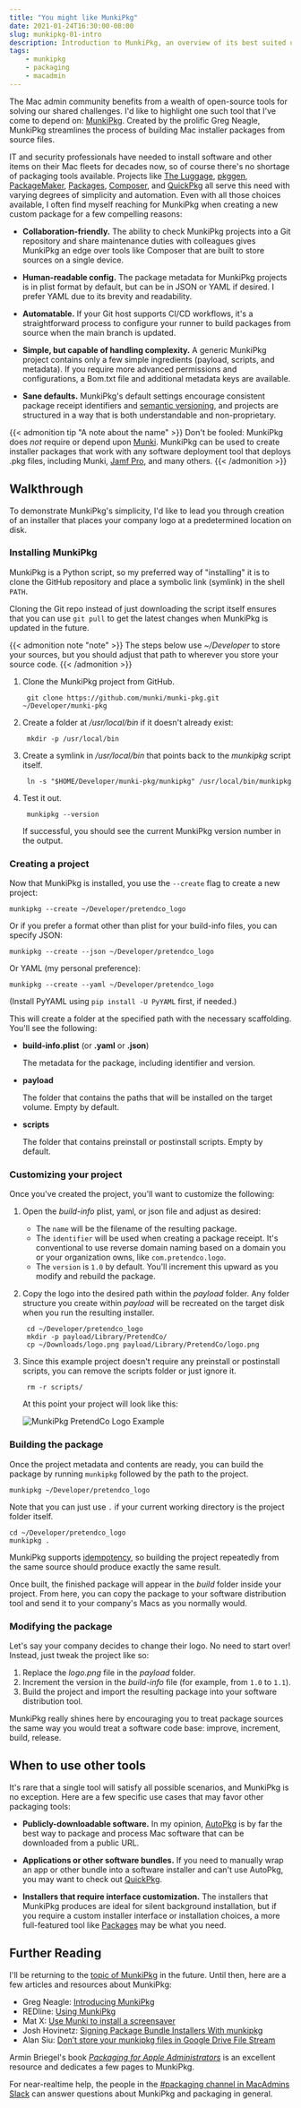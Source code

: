 ```yaml
---
title: "You might like MunkiPkg"
date: 2021-01-24T16:30:00-08:00
slug: munkipkg-01-intro
description: Introduction to MunkiPkg, an overview of its best suited use cases, and a simple walkthrough for your first project.
tags:
    - munkipkg
    - packaging
    - macadmin
---
```


The Mac admin community benefits from a wealth of open-source tools for solving our shared challenges. I'd like to highlight one such tool that I've come to depend on: [MunkiPkg](https://github.com/munki/munki-pkg). Created by the prolific Greg Neagle, MunkiPkg streamlines the process of building Mac installer packages from source files.

IT and security professionals have needed to install software and other items on their Mac fleets for decades now, so of course there's no shortage of packaging tools available. Projects like [The Luggage](https://github.com/unixorn/luggage), [pkggen](https://github.com/korylprince/pkggen), [PackageMaker](https://developer.apple.com/library/archive/documentation/DeveloperTools/Conceptual/PackageMakerUserGuide/Introduction/Introduction.html), [Packages](http://s.sudre.free.fr/Software/Packages/about.html), [Composer](https://www.jamf.com/products/jamf-composer/), and [QuickPkg](https://github.com/scriptingosx/quickpkg) all serve this need with varying degrees of simplicity and automation. Even with all those choices available, I often find myself reaching for MunkiPkg when creating a new custom package for a few compelling reasons:

- **Collaboration-friendly.** The ability to check MunkiPkg projects into a Git repository and share maintenance duties with colleagues gives MunkiPkg an edge over tools like Composer that are built to store sources on a single device.

- **Human-readable config.** The package metadata for MunkiPkg projects is in plist format by default, but can be in JSON or YAML if desired. I prefer YAML due to its brevity and readability.

- **Automatable.** If your Git host supports CI/CD workflows, it's a straightforward process to configure your runner to build packages from source when the main branch is updated.

- **Simple, but capable of handling complexity.** A generic MunkiPkg project contains only a few simple ingredients (payload, scripts, and metadata). If you require more advanced permissions and configurations, a Bom.txt file and additional metadata keys are available.

- **Sane defaults.** MunkiPkg's default settings encourage consistent package receipt identifiers and [semantic versioning](https://semver.org/), and projects are structured in a way that is both understandable and non-proprietary.

{{< admonition tip "A note about the name" >}}
Don't be fooled: MunkiPkg does *not* require or depend upon [Munki](https://www.munki.org/munki/). MunkiPkg can be used to create installer packages that work with any software deployment tool that deploys .pkg files, including Munki, [Jamf Pro](https://www.jamf.com/products/jamf-pro/), and many others.
{{< /admonition >}}

## Walkthrough

To demonstrate MunkiPkg's simplicity, I'd like to lead you through creation of an installer that places your company logo at a predetermined location on disk.

### Installing MunkiPkg

MunkiPkg is a Python script, so my preferred way of "installing" it is to clone the GitHub repository and place a symbolic link (symlink) in the shell `PATH`.

Cloning the Git repo instead of just downloading the script itself ensures that you can use `git pull` to get the latest changes when MunkiPkg is updated in the future.

{{< admonition note "note" >}}
The steps below use _~/Developer_ to store your sources, but you should adjust that path to wherever you store your source code.
{{< /admonition >}}

1. Clone the MunkiPkg project from GitHub.

        git clone https://github.com/munki/munki-pkg.git ~/Developer/munki-pkg

2. Create a folder at _/usr/local/bin_ if it doesn't already exist:

        mkdir -p /usr/local/bin

3. Create a symlink in _/usr/local/bin_ that points back to the _munkipkg_ script itself.

        ln -s "$HOME/Developer/munki-pkg/munkipkg" /usr/local/bin/munkipkg

4. Test it out.

        munkipkg --version

    If successful, you should see the current MunkiPkg version number in the output.

### Creating a project

Now that MunkiPkg is installed, you use the `--create` flag to create a new project:

    munkipkg --create ~/Developer/pretendco_logo

Or if you prefer a format other than plist for your build-info files, you can specify JSON:

    munkipkg --create --json ~/Developer/pretendco_logo

Or YAML (my personal preference):

    munkipkg --create --yaml ~/Developer/pretendco_logo

(Install PyYAML using `pip install -U PyYAML` first, if needed.)

This will create a folder at the specified path with the necessary scaffolding. You'll see the following:

- __build-info.plist__ (or __.yaml__ or __.json__)

    The metadata for the package, including identifier and version.

- __payload__

    The folder that contains the paths that will be installed on the target volume. Empty by default.

- __scripts__

    The folder that contains preinstall or postinstall scripts. Empty by default.

### Customizing your project

Once you've created the project, you'll want to customize the following:

1. Open the _build-info_ plist, yaml, or json file and adjust as desired:
    - The `name` will be the filename of the resulting package.
    - The `identifier` will be used when creating a package receipt. It's conventional to use reverse domain naming based on a domain you or your organization owns, like `com.pretendco.logo`.
    - The `version` is `1.0` by default. You'll increment this upward as you modify and rebuild the package.

2. Copy the logo into the desired path within the _payload_ folder. Any folder structure you create within _payload_ will be recreated on the target disk when you run the resulting installer.

        cd ~/Developer/pretendco_logo
        mkdir -p payload/Library/PretendCo/
        cp ~/Downloads/logo.png payload/Library/PretendCo/logo.png

3. Since this example project doesn't require any preinstall or postinstall scripts, you can remove the scripts folder or just ignore it.

        rm -r scripts/

    At this point your project will look like this:

    ![MunkiPkg PretendCo Logo Example](munkipkg-01-intro.png)

### Building the package

Once the project metadata and contents are ready, you can build the package by running `munkipkg` followed by the path to the project.

    munkipkg ~/Developer/pretendco_logo

Note that you can just use `.` if your current working directory is the project folder itself.

    cd ~/Developer/pretendco_logo
    munkipkg .

MunkiPkg supports [idempotency](https://www.infoworld.com/article/3263724/idempotence-and-the-discipline-of-devops.html), so building the project repeatedly from the same source should produce exactly the same result.

Once built, the finished package will appear in the _build_ folder inside your project. From here, you can copy the package to your software distribution tool and send it to your company's Macs as you normally would.

### Modifying the package

Let's say your company decides to change their logo. No need to start over! Instead, just tweak the project like so:

1. Replace the _logo.png_ file in the _payload_ folder.
2. Increment the version in the _build-info_ file (for example, from `1.0` to `1.1`).
3. Build the project and import the resulting package into your software distribution tool.

MunkiPkg really shines here by encouraging you to treat package sources the same way you would treat a software code base: improve, increment, build, release.

## When to use other tools

It's rare that a single tool will satisfy all possible scenarios, and MunkiPkg is no exception. Here are a few specific use cases that may favor other packaging tools:

- **Publicly-downloadable software.** In my opinion, [AutoPkg](https://github.com/autopkg/autopkg) is by far the best way to package and process Mac software that can be downloaded from a public URL.

- **Applications or other software bundles.** If you need to manually wrap an app or other bundle into a software installer and can't use AutoPkg, you may want to check out [QuickPkg](https://github.com/scriptingosx/quickpkg).

- **Installers that require interface customization.** The installers that MunkiPkg produces are ideal for silent background installation, but if you require a custom installer interface or installation choices, a more full-featured tool like [Packages](http://s.sudre.free.fr/Software/Packages/about.html) may be what you need.

## Further Reading

I'll be returning to the [topic of MunkiPkg](/tags/munkipkg) in the future. Until then, here are a few articles and resources about MunkiPkg:

- Greg Neagle: [Introducing MunkiPkg](https://managingosx.wordpress.com/2015/07/28/introducing-munkipkg/)
- REDline: [Using MunkiPkg](https://redlinetech.wordpress.com/2015/07/31/using-munki-pkg/)
- Mat X: [Use Munki to install a screensaver](https://macvfx.blog/2019/04/27/use-munki-to-install-a-screensaver/)
- Josh Hovinetz: [Signing Package Bundle Installers With munkipkg](https://web.archive.org/web/20210301075700/https://sincerelyjoshin.github.io/signing_package_bundle_installers_with_munkipkg.html)
- Alan Siu: [Don’t store your munkipkg files in Google Drive File Stream](https://web.archive.org/web/20240716005125/https://technology.siprep.org/dont-store-your-munkipkg-files-in-google-drive-file-stream/)

Armin Briegel's book _[Packaging for Apple Administrators](https://scriptingosx.com/packaging-for-apple-administrators/)_ is an excellent resource and dedicates a few pages to MunkiPkg.

For near-realtime help, the people in the [#packaging channel in MacAdmins Slack](https://macadmins.slack.com/messages/C0EGLTFR7) can answer questions about MunkiPkg and packaging in general.
